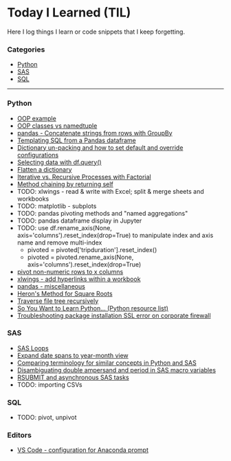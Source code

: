 # Today I Learned (TIL)
Here I log things I learn or code snippets that I keep forgetting.

### Categories
* [Python](#python)
* [SAS](#sas)
* [SQL](#sql)

---

### Python
- [OOP example](python/oop-demo.md)
- [OOP classes vs namedtuple](python/oop-namedtuple.py)
- [pandas - Concatenate strings from rows with GroupBy](python/pandas-concat-strings-from-rows-with-groupby.md)
- [Templating SQL from a Pandas dataframe](python/jinja-sql-template-from-dataframe.md)
- [Dictionary un-packing and how to set default and override configurations](python/dictionary-unpacking-for-configs.md)
- [Selecting data with df.query()](python/pandas-df-query.md)
- [Flatten a dictionary](python/flatten-dict.md)
- [Iterative vs. Recursive Processes with Factorial](python/recursion-factorial.md)
- [Method chaining by returning self](python/method-chaining.md)
- TODO: xlwings - read & write with Excel; split & merge sheets and workbooks
- TODO: matplotlib - subplots
- TODO: pandas pivoting methods and "named aggregations"
- TODO: pandas dataframe display in Jupyter
- TODO: use df.rename_axis(None, axis='columns').reset_index(drop=True) to manipulate index and axis name and remove multi-index
  - pivoted = pivoted['tripduration'].reset_index()
  - pivoted = pivoted.rename_axis(None, axis='columns').reset_index(drop=True)
 - [pivot non-numeric rows to x columns](python/pivot-non-numeric-to-x-fields.md)
 - [xlwings - add hyperlinks within a workbook](python/xl-add-hyperlinks-in-workbook.md)
 - [pandas - miscellaneous](python/pandas-misc.md)
 - [Heron's Method for Square Roots](python/square_root.md)
 - [Traverse file tree recursively](python/traverse-files.md)
 - [So You Want to Learn Python... (Python resource list)](python/so-you-want-to-learn-python.md)
 - [Troubleshooting package installation SSL error on corporate firewall](python/package-install-ssl-error.md)

### SAS
- [SAS Loops](sas/sas-loops.md)
- [Expand date spans to year-month view](sas/expand-dates.md)
- [Comparing terminology for similar concepts in Python and SAS](sas/sas-vs-python-semantics.md)
- [Disambiguating double ampersand and period in SAS macro variables](sas/sas-syntax-double&&-periods.md)
- [RSUBMIT and asynchronous SAS tasks](sas/rsubmit_async.md)
- TODO: importing CSVs

### SQL
- TODO: pivot, unpivot

### Editors
- [VS Code - configuration for Anaconda prompt](editors/vs-code/settings.json)


